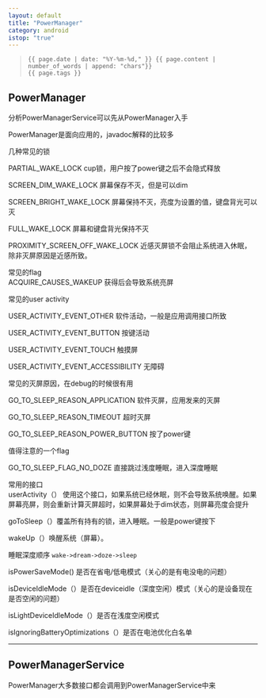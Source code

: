 ```yaml
---
layout: default
title: "PowerManager"
category: android
istop: "true"
---
```


>     {{ page.date | date: "%Y-%m-%d," }} {{ page.content | number_of_words | append: "chars"}}
>     {{ page.tags }}

## PowerManager 

分析PowerManagerService可以先从PowerManager入手



PowerManager是面向应用的，javadoc解释的比较多

几种常见的锁  

PARTIAL_WAKE_LOCK cup锁，用户按了power键之后不会隐式释放

SCREEN_DIM_WAKE_LOCK 屏幕保存不灭，但是可以dim

SCREEN_BRIGHT_WAKE_LOCK 屏幕保持不灭，亮度为设置的值，键盘背光可以灭

FULL_WAKE_LOCK 屏幕和键盘背光保持不灭

PROXIMITY_SCREEN_OFF_WAKE_LOCK 近感灭屏锁不会阻止系统进入休眠，除非灭屏原因是近感所致。

常见的flag    
ACQUIRE_CAUSES_WAKEUP 获得后会导致系统亮屏

常见的user activity

USER_ACTIVITY_EVENT_OTHER 软件活动，一般是应用调用接口所致

USER_ACTIVITY_EVENT_BUTTON 按键活动

USER_ACTIVITY_EVENT_TOUCH 触摸屏 

USER_ACTIVITY_EVENT_ACCESSIBILITY 无障碍

常见的灭屏原因，在debug的时候很有用

GO_TO_SLEEP_REASON_APPLICATION 软件灭屏，应用发来的灭屏

GO_TO_SLEEP_REASON_TIMEOUT 超时灭屏 

GO_TO_SLEEP_REASON_POWER_BUTTON 按了power键 

值得注意的一个flag  

GO_TO_SLEEP_FLAG_NO_DOZE 直接跳过浅度睡眠，进入深度睡眠



常用的接口  
userActivity（） 使用这个接口，如果系统已经休眠，则不会导致系统唤醒。如果屏幕亮屏，则会重新计算灭屏超时，如果屏幕处于dim状态，则屏幕亮度会提升

goToSleep（）覆盖所有持有的锁，进入睡眠。一般是power键按下

wakeUp（）唤醒系统（屏幕）。

睡眠深度顺序  `wake->dream->doze->sleep`

isPowerSaveMode() 是否在省电/低电模式（关心的是有电没电的问题）

isDeviceIdleMode（）是否在deviceidle（深度空闲）模式（关心的是设备现在是否空闲的问题）

isLightDeviceIdleMode（）是否在浅度空闲模式

isIgnoringBatteryOptimizations（）是否在电池优化白名单

----------

## PowerManagerService 

PowerManager大多数接口都会调用到PowerManagerService中来  
